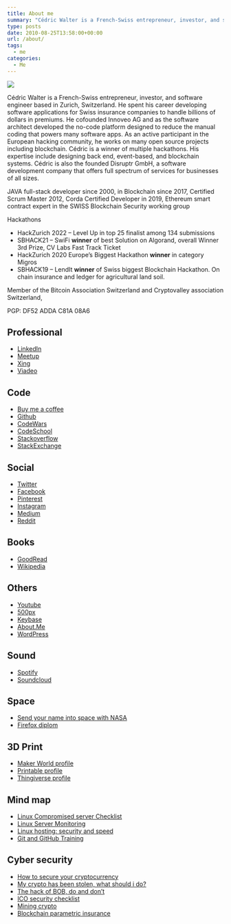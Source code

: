 ```yaml
---
title: About me
summary: "Cédric Walter is a French-Swiss entrepreneur, investor, and software engineer based in Zurich, Switzerland. He spent his career developing software applications for Swiss insurance companies to handle billions of dollars in premiums. "
type: posts
date: 2010-08-25T13:58:00+00:00
url: /about/
tags:
  - me
categories:
  - Me
---
```

![](/2023/08/cedricwalter.webp)

Cédric Walter is a French-Swiss entrepreneur, investor, and software engineer based in Zurich, Switzerland. He spent his career developing software applications for Swiss insurance companies to handle billions of dollars in premiums. He cofounded Innoveo AG and as the software architect developed the no-code platform designed to reduce the manual coding that powers many software apps. As an active participant in the European hacking community, he works on many open source projects including blockchain. Cédric is a winner of multiple hackathons. His expertise include designing back end, event-based, and blockchain systems. Cédric is also the founded Disruptr GmbH, a software development company that offers full spectrum of services for businesses of all sizes.

JAVA full-stack developer since 2000, in Blockchain since 2017, Certified Scrum Master 2012, Corda Certified Developer in 2019, Ethereum smart contract expert in the SWISS Blockchain Security working group

Hackathons

*   HackZurich 2022 – Level Up in top 25 finalist among 134 submissions
*   SBHACK21 – SwiFi **winner** of best Solution on Algorand, overall Winner 3rd Prize, CV Labs Fast Track Ticket
*   HackZurich 2020 Europe’s Biggest Hackathon **winner** in category Migros
*   SBHACK19 – LendIt **winner** of Swiss biggest Blockchain Hackathon. On chain insurance and ledger for agricultural land soil.

Member of the Bitcoin Association Switzerland and Cryptovalley association Switzerland,

PGP: DF52 ADDA C81A 08A6

Professional
------------

*   [LinkedIn](https://www.linkedin.com/in/cedricwalter)
*   [Meetup](https://www.meetup.com/de-DE/members/210723657/)
*   [Xing](https://www.xing.com/profile/Cedric_Walter)
*   [Viadeo](https://www.viadeo.com/p/0021o75j1cx1jybh)

Code
----

*   [Buy me a coffee](https://www.buymeacoffee.com/cedricwalter)
*   [Github](https://github.com/cedricwalter)
*   [CodeWars](https://www.codewars.com/users/cedricwalter)
*   [CodeSchool](https://www.codeschool.com/users/4126985)
*   [Stackoverflow](https://stackoverflow.com/users/749522/cedric-walter)
*   [StackExchange](https://stackexchange.com/users/389839/cedric-walter?tab=accounts)

Social
------

*   [Twitter](http://www.twitter.com/cedricwalter)
*   [Facebook](https://web.archive.org/web/20230203001255/http://www.facebook.com/cedric.walter)
*   [Pinterest](https://web.archive.org/web/20230203001255/https://www.pinterest.com/cedricwalter/)
*   [Instagram](https://web.archive.org/web/20230203001255/https://www.instagram.com/cedricwalter/)
*   [Medium](https://web.archive.org/web/20230203001255/https://medium.com/@cedric.walter)
*   [Reddit](https://web.archive.org/web/20230203001255/https://www.reddit.com/user/cedricwalter/)

Books
-----

*   [GoodRead](https://www.goodreads.com/user/show/71915300-c-dric-walter)
*   [Wikipedia](https://fr.wikipedia.org/wiki/Utilisateur:Cedric.walter)

Others
------

*   [Youtube](https://www.youtube.com/subscription_center?add_user_id=sGBOO5NTfBIm6Jd9hCo2uw&feature=creators_cornier-https%3A//s.ytimg.com/yt/img/creators_corner/Subscribe_to_my_videos/YT_Subscribe_130x36_red.webp)
*   [500px](https://500px.com/cedric-walter)
*   [Keybase](https://keybase.io/cedricwalter)
*   [About.Me](https://about.me/cedric.walter)
*   [WordPress](https://cedricwalter.wordpress.com/)

Sound
-----

*   [Spotify](https://open.spotify.com/user/cedric.walter)
*   [Soundcloud](https://soundcloud.com/user-655575304)

Space
-----

*   [Send your name into space with NASA](https://waltercedric.com/posts/space/sending-name-to-space/)
*   [Firefox diplom](/space/firefox/index.html)

3D Print
-----

*   [Maker World profile](https://makerworld.com/en/u/292718556)
*   [Printable profile](https://www.printables.com/@Cedric_1735254)
*   [Thingiverse profile](https://www.thingiverse.com/cedricwalter/)

Mind map
--------

*   [Linux Compromised server Checklist](/mindmaps/linux-compromised-server-checks/index.html)
*   [Linux Server Monitoring](/mindmaps/linux-server-monitoring/index.html)
*   [Linux hosting: security and speed](/mindmaps/joomla-security/index.html)
*   [Git and GitHub Training](/mindmaps/gittraining/index.html)

Cyber security
--------------

*   [How to secure your cryptocurrency](/mindmaps/SecuringCryptoAssets.html)
*   [My crypto has been stolen, what should i do?](/mindmaps/CryptoAssetsHackedWhatToDo.html)
*   [The hack of BOB, do and don’t](/mindmaps/HackOfBob.html)
*   [ICO security checklist](/mindmaps/ICO-Security-Checklist.html)
*   [Mining crypto](/mindmaps/Mining-Cryptocurrency.html)
*   [Blockchain parametric insurance](/mindmaps/BlockchainParametricInsurance.html)
